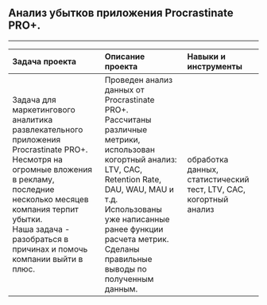 ## Анализ убытков приложения Procrastinate PRO+.

_________________________________________________________________________________________________________________________________________________


| **Задача проекта** | **Описание проекта** | **Навыки и инструменты** |
|:--- |:--- |:--- |
|Задача для маркетингового аналитика развлекательного приложения Procrastinate PRO+.<br>Несмотря на огромные вложения в рекламу, последние несколько месяцев компания терпит убытки.<br/>Наша задача - разобраться в причинах и помочь компании выйти в плюс.|Проведен анализ данных от Procrastinate PRO+.<br>Рассчитаны различные метрики, использован когортный анализ: LTV, CAC, Retention Rate, DAU, WAU, MAU и т.д.<br/>Использованы уже написанные ранее функции расчета метрик. Сделаны правильные выводы по полученным данным.|обработка данных,<br>статистический тест, LTV, CAC, когортный анализ| 
